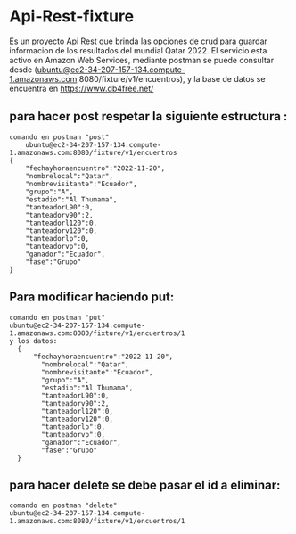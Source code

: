 # Api-Rest-fixture
Es un proyecto Api Rest que brinda las opciones de crud para guardar informacion de los resultados del mundial Qatar 2022.
El servicio esta activo en Amazon Web Services, mediante postman se puede consultar desde (ubuntu@ec2-34-207-157-134.compute-1.amazonaws.com:8080/fixture/v1/encuentros), y la base de datos se encuentra en https://www.db4free.net/
  ## para hacer post respetar la siguiente estructura :
  	comando en postman "post"
    	ubuntu@ec2-34-207-157-134.compute-1.amazonaws.com:8080/fixture/v1/encuentros
  	{
 		"fechayhoraencuentro":"2022-11-20",
		"nombrelocal":"Qatar",
		"nombrevisitante":"Ecuador",
		"grupo":"A",
		"estadio":"Al Thumama",
		"tanteadorL90":0,
		"tanteadorv90":2,
		"tanteadorl120":0,
		"tanteadorv120":0,
		"tanteadorlp":0,
		"tanteadorvp":0,
		"ganador":"Ecuador",
		"fase":"Grupo"
  	}
  ## Para modificar haciendo put:
    comando en postman "put"
    ubuntu@ec2-34-207-157-134.compute-1.amazonaws.com:8080/fixture/v1/encuentros/1
    y los datos:
      {
    	  "fechayhoraencuentro":"2022-11-20",
		    "nombrelocal":"Qatar",
		    "nombrevisitante":"Ecuador",
		    "grupo":"A",
		    "estadio":"Al Thumama",
		    "tanteadorL90":0,
		    "tanteadorv90":2,
		    "tanteadorl120":0,
		    "tanteadorv120":0,
		    "tanteadorlp":0,
		    "tanteadorvp":0,
		    "ganador":"Ecuador",
		    "fase":"Grupo"
      }
  
  ## para hacer delete se debe pasar el id a eliminar:
    comando en postman "delete"
    ubuntu@ec2-34-207-157-134.compute-1.amazonaws.com:8080/fixture/v1/encuentros/1
    
